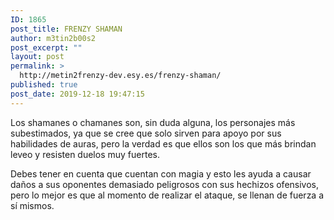 ```yaml
---
ID: 1865
post_title: FRENZY SHAMAN
author: m3tin2b00s2
post_excerpt: ""
layout: post
permalink: >
  http://metin2frenzy-dev.esy.es/frenzy-shaman/
published: true
post_date: 2019-12-18 19:47:15
---
```

<p>Los shamanes o chamanes son, sin duda alguna, los personajes más subestimados, ya que se cree que solo sirven para apoyo por sus habilidades de auras, pero la verdad es que ellos son los que más brindan leveo y resisten duelos muy fuertes.</p>
<p>Debes tener en cuenta que cuentan con magia y esto les ayuda a causar daños a sus oponentes demasiado peligrosos con sus hechizos ofensivos, pero lo mejor es que al momento de realizar el ataque, se llenan de fuerza a sí mismos.</p>
<p> </p>

<!-- wp:image {"align":"center","id":1893} -->
<div class="wp-block-image"><figure class="aligncenter"><img src="http://metin2frenzy-dev.esy.es/wp-content/uploads/2020/01/shamancontent2.png" alt="" class="wp-image-1893"/></figure></div>
<!-- /wp:image -->